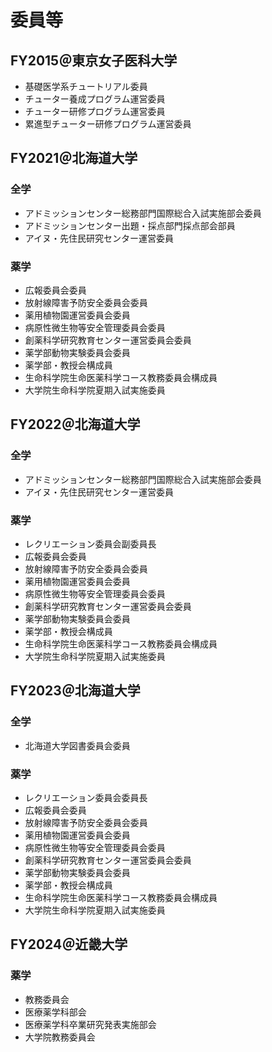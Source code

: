 # 委員等
## FY2015＠東京女子医科大学
- 基礎医学系チュートリアル委員
- チューター養成プログラム運営委員
- チューター研修プログラム運営委員
- 累進型チューター研修プログラム運営委員

## FY2021＠北海道大学
### 全学
- アドミッションセンター総務部門国際総合入試実施部会委員
- アドミッションセンター出題・採点部門採点部会部員
- アイヌ・先住民研究センター運営委員
### 薬学
- 広報委員会委員
- 放射線障害予防安全委員会委員
- 薬用植物園運営委員会委員
- 病原性微生物等安全管理委員会委員
- 創薬科学研究教育センター運営委員会委員
- 薬学部動物実験委員会委員
- 薬学部・教授会構成員
- 生命科学院生命医薬科学コース教務委員会構成員
- 大学院生命科学院夏期入試実施委員

## FY2022＠北海道大学
### 全学
- アドミッションセンター総務部門国際総合入試実施部会委員
- アイヌ・先住民研究センター運営委員
### 薬学
- レクリエーション委員会副委員長
- 広報委員会委員
- 放射線障害予防安全委員会委員
- 薬用植物園運営委員会委員
- 病原性微生物等安全管理委員会委員
- 創薬科学研究教育センター運営委員会委員
- 薬学部動物実験委員会委員
- 薬学部・教授会構成員
- 生命科学院生命医薬科学コース教務委員会構成員
- 大学院生命科学院夏期入試実施委員

## FY2023＠北海道大学
### 全学
- 北海道大学図書委員会委員
### 薬学
- レクリエーション委員会委員長
- 広報委員会委員
- 放射線障害予防安全委員会委員
- 薬用植物園運営委員会委員
- 病原性微生物等安全管理委員会委員
- 創薬科学研究教育センター運営委員会委員
- 薬学部動物実験委員会委員
- 薬学部・教授会構成員
- 生命科学院生命医薬科学コース教務委員会構成員
- 大学院生命科学院夏期入試実施委員

## FY2024＠近畿大学
### 薬学
- 教務委員会
- 医療薬学科部会
- 医療薬学科卒業研究発表実施部会
- 大学院教務委員会
